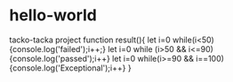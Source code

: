 # hello-world
tacko-tacka project
function result(){
let i=0 while(i<50){console.log('failed');i++;}
let i=0 while (i>50 && i<=90){console.log('passed');i++}
let i=0 while(i>=90 && i==100){console.log('Exceptional');i++} }

